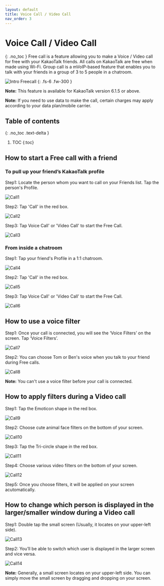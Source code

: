 ```yaml
---
layout: default
title: Voice Call / Video Call
nav_order: 3
---
```


# Voice Call / Video Call
{: .no_toc }
Free call is a feature allowing you to make a Voice / Video call for free with your KakaoTalk friends.
All calls on KakaoTalk are free when made using Wi-Fi. Group call is a mVoIP-based feature that enables you to talk with your friends in a group of 3 to 5 people in a chatroom.

![Intro Freecall](https://github.com/jstyle5/KakaoTalk-English-Version-Guide/blob/gh-pages/assets/images/intro-freecall.png?raw=true "VOICE CALL / VIDEO CALL")
{: .fs-6 .fw-300 }

**Note:** This feature is available for KakaoTalk version 6.1.5 or above.

**Note:** If you need to use data to make the call, certain charges may apply according to your data plan/mobile carrier.

## Table of contents
{: .no_toc .text-delta }

1. TOC
{:toc}

## How to start a Free call with a friend
### To pull up your friend’s KakaoTalk profile

Step1: Locate the person whom you want to call on your Friends list. Tap the person's Profile.

![Call1](https://github.com/jstyle5/KakaoTalk-English-Version-Guide/blob/gh-pages/assets/images/calls/call-1.png?raw=true "CALL1")



Step2: Tap 'Call' in the red box.

![Call2](https://github.com/jstyle5/KakaoTalk-English-Version-Guide/blob/gh-pages/assets/images/calls/call-2.png?raw=true "CALL2")



Step3: Tap Voice Call' or 'Video Call' to start the Free Call.

![Call3](https://github.com/jstyle5/KakaoTalk-English-Version-Guide/blob/gh-pages/assets/images/calls/call-3.png?raw=true "CALL3")



### From inside a chatroom

Step1: Tap your friend's Profile in a 1:1 chatroom.

![Call4](https://github.com/jstyle5/KakaoTalk-English-Version-Guide/blob/gh-pages/assets/images/calls/call-4.png?raw=true "CALL4")



Step2: Tap 'Call' in the red box.

![Call5](https://github.com/jstyle5/KakaoTalk-English-Version-Guide/blob/gh-pages/assets/images/calls/call-5.png?raw=true "CALL5")



Step3: Tap Voice Call' or 'Video Call' to start the Free Call.

![Call6](https://github.com/jstyle5/KakaoTalk-English-Version-Guide/blob/gh-pages/assets/images/calls/call-6.png?raw=true "CALL6")



## How to use a voice filter

Step1: Once your call is connected, you will see the ‘Voice Filters’ on the screen. Tap ‘Voice Filters’.

![Call7](https://github.com/jstyle5/KakaoTalk-English-Version-Guide/blob/gh-pages/assets/images/calls/call-7.png?raw=true "CALL7")



Step2: You can choose Tom or Ben's voice when you talk to your friend during Free calls.

![Call8](https://github.com/jstyle5/KakaoTalk-English-Version-Guide/blob/gh-pages/assets/images/calls/call-8.png?raw=true "CALL8")

**Note:** You can't use a voice filter before your call is connected.



## How to apply filters during a Video call

Step1: Tap the Emoticon shape in the red box.

![Call9](https://github.com/jstyle5/KakaoTalk-English-Version-Guide/blob/gh-pages/assets/images/calls/call-9.png?raw=true "CALL9")



Step2: Choose cute animal face filters on the bottom of your screen.

![Call10](https://github.com/jstyle5/KakaoTalk-English-Version-Guide/blob/gh-pages/assets/images/calls/call-10.png?raw=true "CALL10")



Step3: Tap the Tri-circle shape in the red box.

![Call11](https://github.com/jstyle5/KakaoTalk-English-Version-Guide/blob/gh-pages/assets/images/calls/call-11.png?raw=true "CALL11")



Step4: Choose various video filters on the bottom of your screen.

![Call12](https://github.com/jstyle5/KakaoTalk-English-Version-Guide/blob/gh-pages/assets/images/calls/call-12.png?raw=true "CALL12")



Step5: Once you choose filters, it will be applied on your screen acutomatically.



## How to change which person is displayed in the larger/smaller window during a Video call

Step1: Double tap the small screen (Usually, it locates on your upper-left side).

![Call13](https://github.com/jstyle5/KakaoTalk-English-Version-Guide/blob/gh-pages/assets/images/calls/call-13.png?raw=true "CALL13")



Step2: You’ll be able to switch which user is displayed in the larger screen and vice versa.

![Call14](https://github.com/jstyle5/KakaoTalk-English-Version-Guide/blob/gh-pages/assets/images/calls/call-14.png?raw=true "CALL14")



**Note:** Generally, a small screen locates on your upper-left side. You can simply move the small screen by dragging and dropping on your screen.
